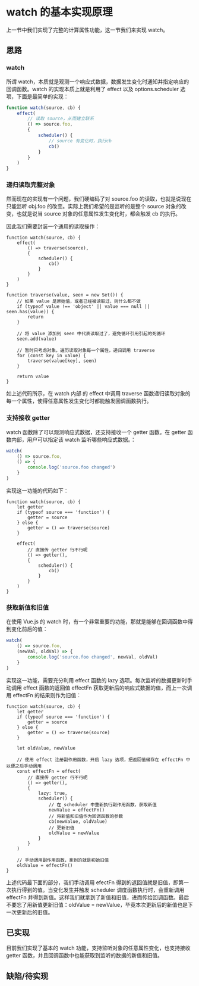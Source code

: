 # watch 的基本实现原理
上一节中我们实现了完整的计算属性功能，这一节我们来实现 watch。

## 思路
### watch
所谓 watch，本质就是观测一个响应式数据，数据发生变化时通知并指定响应的回调函数。watch 的实现本质上就是利用了 effect 以及 options.scheduler 选项，下面是最简单的实现：
```js
function watch(source, cb) {
    effect(
        // 读取 source，从而建立联系
        () => source.foo,
        {
            scheduler() {
                // source 有变化时，执行cb
                cb()
            }
        }
    )
}
```

### 递归读取完整对象
然而现在的实现有一个问题，我们硬编码了对 source.foo 的读取，也就是说现在只能监听 obj.foo 的改变。实际上我们希望的是监听的是整个 source 对象的改变，也就是说当 source 对象的任意属性发生变化时，都会触发 cb 的执行。

因此我们需要封装一个通用的读取操作：
```js{3,12-27}
function watch(source, cb) {
    effect(
        () => traverse(source),
        {
            scheduler() {
                cb()
            }
        }
    )
}

function traverse(value, seen = new Set()) {
    // 如果 value 是原始值，或者已经被读取过，则什么都不做
    if (typeof value !== 'object' || value === null || seen.has(value)) {
        return
    }

    // 将 value 添加到 seen 中代表读取过了，避免循环引用引起的死循环
    seen.add(value)

    // 暂时只考虑对象，遍历读取对象每一个属性，递归调用 traverse
    for (const key in value) {
        traverse(value[key], seen)
    }

    return value
}
```
如上述代码所示，在 watch 内部 的 effect 中调用 traverse 函数递归读取对象的每一个属性，使得任意属性发生变化时都能触发回调函数执行。

### 支持接收 getter
watch 函数除了可以观测响应式数据，还支持接收一个 getter 函数。在 getter 函数内部，用户可以指定该 watch 监听哪些响应式数据。：
```js
watch(
    () => source.foo,
    () => {
        console.log('source.foo changed')
    }
)
```

实现这一功能的代码如下：
```js{2-7,10-11}
function watch(source, cb) {
    let getter
    if (typeof source === 'function') {
        getter = source
    } else {
        getter = () => traverse(source)
    }

    effect(
        // 直接传 getter 行不行呢
        () => getter(),
        {
            scheduler() {
                cb()
            }
        }
    )
}
```

### 获取新值和旧值
在使用 Vue.js 的 watch 时，有一个非常重要的功能，那就是能够在回调函数中得到变化前后的值：
```js
watch(
    () => source.foo,
    (newVal, oldVal) => {
        console.log('source.foo changed', newVal, oldVal)
    }
)
```
实现这一功能，需要充分利用 effect 函数的 lazy 选项。每次监听的数据更新时手动调用 effect 函数的返回值 effectFn 获取更新后的响应式数据的值，而上一次调用 effectFn 的结果则作为旧值：
```js{9,11-12,16,18-23,28-29}
function watch(source, cb) {
    let getter
    if (typeof source === 'function') {
        getter = source
    } else {
        getter = () => traverse(source)
    }

    let oldValue, newValue

    // 使用 effect 注册副作用函数，开启 lazy 选项，把返回值储存在 effectFn 中以便之后手动调用
    const effectFn = effect(
        // 直接传 getter 行不行呢
        () => getter(),
        {
            lazy: true,
            scheduler() {
                // 在 scheduler 中重新执行副作用函数，获取新值
                newValue = effectFn()
                // 将新值和旧值作为回调函数的参数
                cb(newValue, oldValue)
                // 更新旧值
                oldValue = newValue
            }
        }
    )

    // 手动调用副作用函数，拿到的就是初始旧值
    oldValue = effectFn()
}
```
上述代码最下面的部分，我们手动调用 efectFn 得到的返回值就是旧值，即第一次执行得到的值。当变化发生并触发 scheduler 调度函数执行时，会重新调用 effectFn 并得到新值。这样我们就拿到了新值和旧值，进而传给回调函数。最后不要忘了用新值更新旧值：oldValue = newValue，毕竟本次更新后的新值也是下一次更新后的旧值。

## 已实现
目前我们实现了基本的 watch 功能，支持监听对象的任意属性变化，也支持接收 getter 函数，并且回调函数中也能获取到监听的数据的新值和旧值。

## 缺陷/待实现
